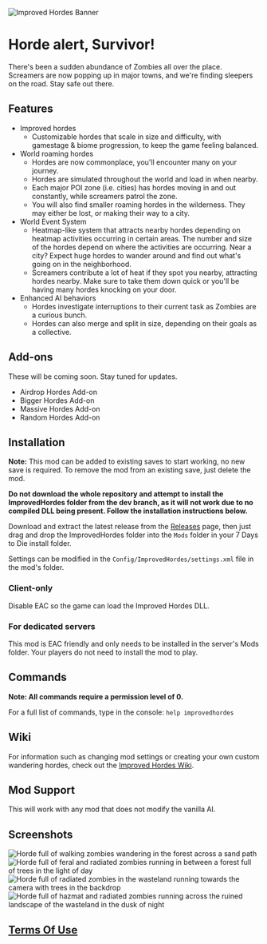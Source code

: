 ![Improved Hordes Banner](https://i.imgur.com/Fokjo0o.png)
# Horde alert, Survivor!
There's been a sudden abundance of Zombies all over the place. Screamers are now popping up in major towns, and we're finding sleepers on the road. Stay safe out there.

## Features
* Improved hordes
  * Customizable hordes that scale in size and difficulty, with gamestage & biome progression, to keep the game feeling balanced.
* World roaming hordes
  * Hordes are now commonplace, you'll encounter many on your journey.
  * Hordes are simulated throughout the world and load in when nearby. 
  * Each major POI zone (i.e. cities) has hordes moving in and out constantly, while screamers patrol the zone.
  * You will also find smaller roaming hordes in the wilderness. They may either be lost, or making their way to a city.
* World Event System
  * Heatmap-like system that attracts nearby hordes depending on heatmap activities occurring in certain areas. The number and size of the hordes depend on where the activities are occurring. Near a city? Expect huge hordes to wander around and find out what's going on in the neighborhood.
  * Screamers contribute a lot of heat if they spot you nearby, attracting hordes nearby. Make sure to take them down quick or you'll be having many hordes knocking on your door.
* Enhanced AI behaviors
  * Hordes investigate interruptions to their current task as Zombies are a curious bunch.
  * Hordes can also merge and split in size, depending on their goals as a collective.

## Add-ons
These will be coming soon. Stay tuned for updates.

* Airdrop Hordes Add-on
* Bigger Hordes Add-on
* Massive Hordes Add-on
* Random Hordes Add-on

## Installation
**Note:** This mod can be added to existing saves to start working, no new save is required. To remove the mod from an existing save, just delete the mod.

**Do not download the whole repository and attempt to install the ImprovedHordes folder from the dev branch, as it will not work due to no compiled DLL being present. Follow the installation instructions below.**

Download and extract the latest release from the [Releases](https://github.com/FilUnderscore/ImprovedHordes/releases) page, then just drag and drop the ImprovedHordes folder into the `Mods` folder in your 7 Days to Die install folder. 

Settings can be modified in the `Config/ImprovedHordes/settings.xml` file in the mod's folder.

### Client-only
Disable EAC so the game can load the Improved Hordes DLL.

### For dedicated servers
This mod is EAC friendly and only needs to be installed in the server's Mods folder. Your players do not need to install the mod to play.

## Commands
**Note: All commands require a permission level of 0.**

For a full list of commands, type in the console: `help improvedhordes`

## Wiki
For information such as changing mod settings or creating your own custom wandering hordes, check out the [Improved Hordes Wiki](https://github.com/FilUnderscore/ImprovedHordes/wiki).

## Mod Support
This will work with any mod that does not modify the vanilla AI.

## Screenshots
![Horde full of walking zombies wandering in the forest across a sand path](https://i.imgur.com/Qggsojb.png)
![Horde full of feral and radiated zombies running in between a forest full of trees in the light of day](https://i.imgur.com/a4BjjWn.png)
![Horde full of radiated zombies in the wasteland running towards the camera with trees in the backdrop](https://i.imgur.com/Xe0Z5Gi.png)
![Horde full of hazmat and radiated zombies running across the ruined landscape of the wasteland in the dusk of night](https://i.imgur.com/wmzdxMK.png)

## [Terms Of Use](https://github.com/FilUnderscore/ImprovedHordes/blob/dev/LICENSE)
